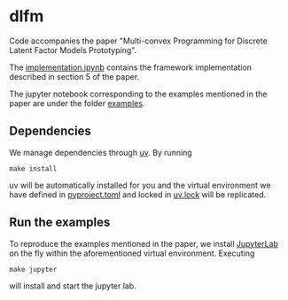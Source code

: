 # dlfm

Code accompanies the paper "Multi-convex Programming for Discrete Latent Factor Models Prototyping".

The [implementation.ipynb](implementation.ipynb) contains the framework 
implementation described in section 5 of the paper.

The jupyter notebook corresponding to the examples mentioned 
in the paper are under the folder [examples](examples).

## Dependencies

We manage dependencies through [uv](https://docs.astral.sh/uv/).
By running
```shell
make install
```
uv will be automatically installed for you and the virtual environment
we have defined in [pyproject.toml](pyproject.toml) and locked in [uv.lock](uv.lock) will be 
replicated.

## Run the examples

To reproduce the examples mentioned in the paper, we install [JupyterLab](https://jupyter.org/)
on the fly within the aforementioned virtual environment.
Executing
```shell
make jupyter
```
will install and start the jupyter lab.